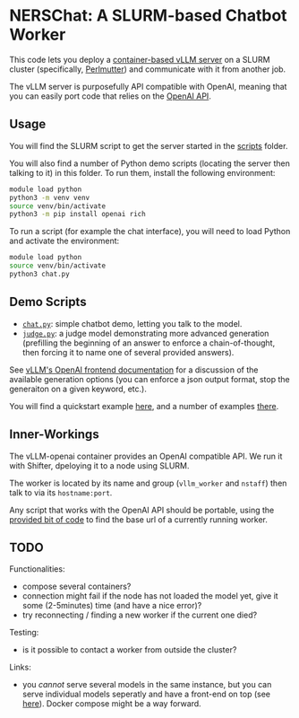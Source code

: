 # NERSChat: A SLURM-based Chatbot Worker

This code lets you deploy a [container-based vLLM server](https://docs.vllm.ai/en/latest/serving/deploying_with_docker.html) on a SLURM cluster (specifically, [Perlmutter](https://docs.nersc.gov/systems/perlmutter/architecture/)) and communicate with it from another job.

The vLLM server is purposefully API compatible with OpenAI, meaning that you can easily port code that relies on the [OpenAI API](https://github.com/openai/openai-python).

## Usage

You will find the SLURM script to get the server started in the [scripts](./scripts/) folder.

You will also find a number of Python demo scripts (locating the server then talking to it) in this folder. To run them, install the following environment:

```sh
module load python
python3 -m venv venv
source venv/bin/activate
python3 -m pip install openai rich
```

To run a script (for example the chat interface), you will need to load Python and activate the environment:

```sh
module load python
source venv/bin/activate
python3 chat.py
```

## Demo Scripts

* [`chat.py`](./chat.py): simple chatbot demo, letting you talk to the model.
* [`judge.py`](./judge.py): a judge model demonstrating more advanced generation (prefilling the beginning of an answer to enforce a chain-of-thought, then forcing it to name one of several provided answers).

See [vLLM's OpenAI frontend documentation](https://docs.vllm.ai/en/latest/serving/openai_compatible_server.html) for a discussion of the available generation options (you can enforce a json output format, stop the generaiton on a given keyword, etc.).

You will find a quickstart example [here](https://docs.vllm.ai/en/latest/getting_started/quickstart.html#openai-chat-completions-api-with-vllm), and a number of examples [there](https://docs.vllm.ai/en/latest/getting_started/examples/examples_index.html).

## Inner-Workings

The vLLM-openai container provides an OpenAI compatible API.
We run it with Shifter, dpeloying it to a node using SLURM.

The worker is located by its name and group (`vllm_worker` and `nstaff`) then talk to via its `hostname:port`.

Any script that works with the OpenAI API should be portable, using the [provided bit of code](./nerschat/__init__.py) to find the base url of a currently running worker.

## TODO

Functionalities:

* compose several containers?
* connection might fail if the node has not loaded the model yet, give it some (2-5minutes) time (and have a nice error)?
* try reconnecting / finding a new worker if the current one died?

Testing:

* is it possible to contact a worker from outside the cluster?

Links:

* you *cannot* serve several models in the same instance, but you can serve individual models seperatly and have a front-end on top (see [here](https://docs.vllm.ai/en/v0.6.0/serving/faq.html)). Docker compose might be a way forward.
